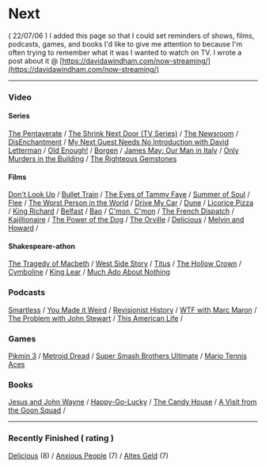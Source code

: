# Next

( 22/07/06 ) I added this page so that I could set reminders of shows, films, podcasts, games, and books I'd like to give me attention to because I'm often trying to remember what it was I wanted to watch on TV.  I wrote a post about it @ [https://davidawindham.com/now-streaming/](https://davidawindham.com/now-streaming/)

---
### Video
#### Series

[The Pentaverate](https://en.wikipedia.org/wiki/The_Pentaverate)
/ [The Shrink Next Door (TV Series)](https://en.wikipedia.org/wiki/The_Shrink_Next_Door_(TV_series))
/ [The Newsroom](https://en.wikipedia.org/wiki/The_Newsroom_(American_TV_series))
/ [DisEnchantment](https://en.wikipedia.org/wiki/Disenchantment_(TV_series))
/ [My Next Guest Needs No Introduction with David Letterman](https://en.wikipedia.org/wiki/My_Next_Guest_Needs_No_Introduction_with_David_Letterman)
/ [Old Enough!](https://en.wikipedia.org/wiki/Old_Enough!)
/ [Borgen](https://en.wikipedia.org/wiki/Borgen_(TV_series))
/ [James May: Our Man in Italy](https://en.wikipedia.org/wiki/James_May:_Our_Man_in_Italy)
/ [Only Murders in the Building](https://en.wikipedia.org/wiki/Only_Murders_in_the_Building)
/ [The Righteous Gemstones](https://en.wikipedia.org/wiki/The_Righteous_Gemstones)

#### Films
[Don't Look Up](https://en.wikipedia.org/wiki/Don%27t_Look_Up) /
[Bullet Train](https://en.wikipedia.org/wiki/Bullet_Train_(film)) /
[The Eyes of Tammy Faye](https://en.wikipedia.org/wiki/The_Eyes_of_Tammy_Faye_(2021_film)) /
[Summer of Soul](https://en.wikipedia.org/wiki/Summer_of_Soul) /
[Flee](https://en.wikipedia.org/wiki/Flee_(film)) /
[The Worst Person in the World](https://en.wikipedia.org/wiki/The_Worst_Person_in_the_World_(film)) /
[Drive My Car](https://en.wikipedia.org/wiki/Drive_My_Car) /
[Dune](https://en.wikipedia.org/wiki/Dune) /
[Licorice Pizza](https://en.wikipedia.org/wiki/Licorice_Pizza) /
[King Richard](https://en.wikipedia.org/wiki/King_Richard) /
[Belfast](https://en.wikipedia.org/wiki/Belfast_(film)) /
[Bao](https://en.wikipedia.org/wiki/Bao_(film)) /
[C'mon, C'mon](https://en.wikipedia.org/wiki/C%27mon_C%27mon_(film)) / 
[The French Dispatch](https://en.wikipedia.org/wiki/The_French_Dispatch) / 
[Kajillionaire](https://en.wikipedia.org/wiki/Kajillionaire) / 
[The Power of the Dog](https://en.wikipedia.org/wiki/The_Power_of_the_Dog) / 
[The Orville](https://en.wikipedia.org/wiki/The_Orville) /
[Delicious](https://www.imdb.com/title/tt10738536/) /
[Melvin and Howard](https://en.wikipedia.org/wiki/Melvin_and_Howard) /



#### Shakespeare-athon
[The Tragedy of Macbeth](https://en.wikipedia.org/wiki/Macbeth) / 
[West Side Story](https://en.wikipedia.org/wiki/West_Side_Story_(2021_film)) /
[Titus](https://en.wikipedia.org/wiki/Titus_(film)) /
[The Hollow Crown](https://en.wikipedia.org/wiki/The_Hollow_Crown_(TV_series)#The_Hollow_Crown:_The_Wars_of_the_Roses_(2016)) /
[Cymboline](https://en.wikipedia.org/wiki/Cymboline_(film)) /
[King Lear](https://en.wikipedia.org/wiki/King_Lear_(2018_film)) /
[Much Ado About Nothing](https://en.wikipedia.org/wiki/Much_Ado_About_Nothing_(2012_film))


### Podcasts
[Smartless](https://en.wikipedia.org/wiki/SmartLess) /
[You Made it Weird](https://en.wikipedia.org/wiki/You_Made_It_Weird_with_Pete_Holmes) / 
[Revisionist History](https://en.wikipedia.org/wiki/Revisionist_History_(podcast)) / 
[WTF with Marc Maron](https://en.wikipedia.org/wiki/WTF_with_Marc_Maron) / 
[The Problem with John Stewart](https://en.wikipedia.org/wiki/The_Problem_with_Jon_Stewart) / 
[This American Life](https://en.wikipedia.org/wiki/This_American_Life) / 


### Games 
[Pikmin 3](https://en.wikipedia.org/wiki/Pikmin) /
[Metroid Dread](https://en.wikipedia.org/wiki/Metroid_Dread) / 
[Super Smash Brothers Ultimate](https://en.wikipedia.org/wiki/Super_Smash_Bros._Ultimate) / 
[Mario Tennis Aces](https://en.wikipedia.org/wiki/Mario_Tennis_Aces)



### Books
[Jesus and John Wayne](https://en.wikipedia.org/wiki/Jesus_and_John_Wayne) /
[Happy-Go-Lucky](https://en.wikipedia.org/wiki/Happy-Go-Lucky_(book)) /
[The Candy House](https://en.wikipedia.org/wiki/The_Candy_House_(novel)) /
[A Visit from the Goon Squad](https://en.wikipedia.org/wiki/A_Visit_from_the_Goon_Squad) /

---
### Recently Finished ( rating )

[Delicious](https://www.imdb.com/title/tt10738536/) (8) / 
[Anxious People](https://en.wikipedia.org/wiki/Anxious_People_(TV_series)) (7) / 
[Altes Geld](https://en.wikipedia.org/wiki/Altes_Geld) (7)
